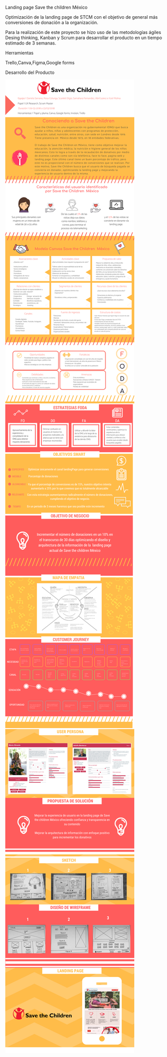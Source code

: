  Landing page Save the children México

 Optimización de la landing page de STCM con el objetivo de general más conversiones de donación a la organización.

Para la realización de este proyecto se hizo uso de las metodologías ágiles Desing thinking, Kanban y Scrum para desarrollar el producto en un tiempo estimado de 3 semanas.

Herramientas

Trello,Canva,Figma,Google forms

Desarrollo del Producto

![stcm_1](img/stcm_1.png)
![stcm_2](img/stcm_2.png)
![stcm_3](img/stcm_3.png)
